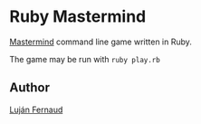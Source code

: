 # Ruby Mastermind

[Mastermind](https://en.wikipedia.org/wiki/Mastermind_%28board_game%29) command line game written in Ruby.

The game may be run with `ruby play.rb`

## Author

[Luján Fernaud](https://github.com/lujanfernaud)
